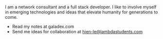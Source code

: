 I am a network consultant and a full stack developer.  I like to involve myself in emerging technologies and ideas that elevate humanity for generations to come.
* Read my notes at galadex.com
* Send me ideas for collaboration at hien-le@lambdastudents.com
